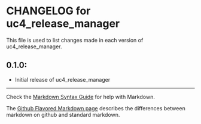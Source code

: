 # CHANGELOG for uc4_release_manager

This file is used to list changes made in each version of uc4_release_manager.

## 0.1.0:

* Initial release of uc4_release_manager

- - -
Check the [Markdown Syntax Guide](http://daringfireball.net/projects/markdown/syntax) for help with Markdown.

The [Github Flavored Markdown page](http://github.github.com/github-flavored-markdown/) describes the differences between markdown on github and standard markdown.
